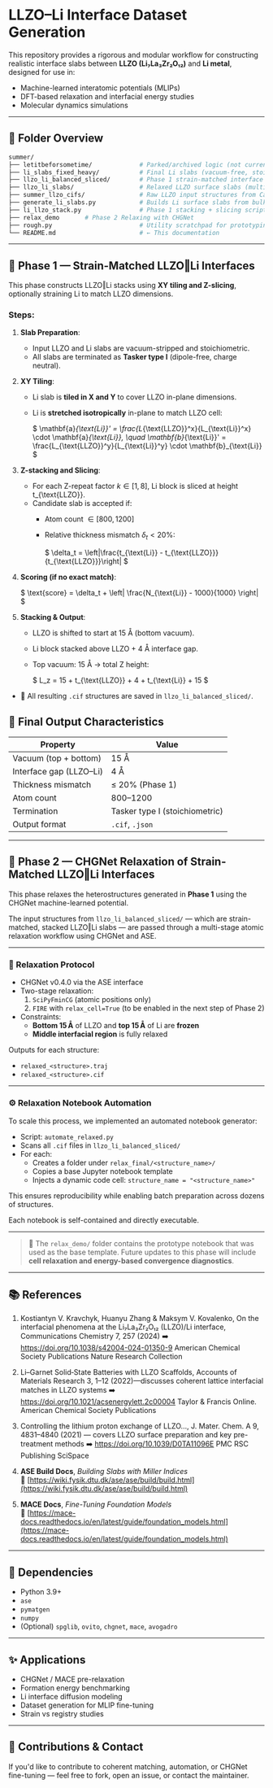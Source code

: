 # LLZO–Li Interface Dataset Generation

This repository provides a rigorous and modular workflow for constructing realistic interface slabs between **LLZO (Li₇La₃Zr₂O₁₂)** and **Li metal**, designed for use in:

- Machine-learned interatomic potentials (MLIPs)
- DFT-based relaxation and interfacial energy studies
- Molecular dynamics simulations

---

## 📁 Folder Overview

```bash
summer/
├── letitbeforsometime/             # Parked/archived logic (not currently in use)
├── li_slabs_fixed_heavy/           # Final Li slabs (vacuum-free, stoichiometric)
├── llzo_li_balanced_sliced/        # Phase 1 strain-matched interface structures
├── llzo_li_slabs/                  # Relaxed LLZO surface slabs (multiple facets)
├── summer_llzo_cifs/               # Raw LLZO input structures from Canepa et al. 2018 paper
├── generate_li_slabs.py            # Builds Li surface slabs from bulk
├── li_llzo_stack.py                # Phase 1 stacking + slicing script
├── relax_demo       # Phase 2 Relaxing with CHGNet
├── rough.py                        # Utility scratchpad for prototyping
└── README.md                       # ← This documentation
```

---

## 🧩 Phase 1 — Strain-Matched LLZO‖Li Interfaces

This phase constructs LLZO‖Li stacks using **XY tiling and Z-slicing**, optionally straining Li to match LLZO dimensions.

### Steps:
1. **Slab Preparation**:
   - Input LLZO and Li slabs are vacuum-stripped and stoichiometric.
   - All slabs are terminated as **Tasker type I** (dipole-free, charge neutral).

2. **XY Tiling**:
   - Li slab is **tiled in X and Y** to cover LLZO in-plane dimensions.
   - Li is **stretched isotropically** in-plane to match LLZO cell:

     $
     \mathbf{a}_{\text{Li}}' = \frac{L_{\text{LLZO}}^x}{L_{\text{Li}}^x} \cdot \mathbf{a}_{\text{Li}}, \quad
     \mathbf{b}_{\text{Li}}' = \frac{L_{\text{LLZO}}^y}{L_{\text{Li}}^y} \cdot \mathbf{b}_{\text{Li}}
     $

3. **Z-stacking and Slicing**:
   - For each Z-repeat factor $k \in [1, 8]$, Li block is sliced at height t_{\text{LLZO}}.
   - Candidate slab is accepted if:
     - Atom count $\in [800, 1200]$
     - Relative thickness mismatch $\delta_t < 20\%$:

       $
       \delta_t = \left|\frac{t_{\text{Li}} - t_{\text{LLZO}}}{t_{\text{LLZO}}}\right|
       $

4. **Scoring (if no exact match)**:

   $
   \text{score} = \delta_t + \left| \frac{N_{\text{Li}} - 1000}{1000} \right|
   $

5. **Stacking & Output**:
   - LLZO is shifted to start at 15 Å (bottom vacuum).
   - Li block stacked above LLZO + 4 Å interface gap.
   - Top vacuum: 15 Å → total Z height:
   
     $
     L_z = 15 + t_{\text{LLZO}} + 4 + t_{\text{Li}} + 15
     $

- 📁 All resulting `.cif` structures are saved in `llzo_li_balanced_sliced/`.


## 📂 Final Output Characteristics

| Property               | Value                         |
|------------------------|-------------------------------|
| Vacuum (top + bottom)  | 15 Å                           |
| Interface gap (LLZO–Li)| 4 Å                            |
| Thickness mismatch     | ≤ 20% (Phase 1)               |
| Atom count             | 800–1200                      |
| Termination            | Tasker type I (stoichiometric)|
| Output format          | `.cif`, `.json`               |

---

## 🚧 Phase 2 — CHGNet Relaxation of Strain-Matched LLZO‖Li Interfaces

This phase relaxes the heterostructures generated in **Phase 1** using the CHGNet machine-learned potential.

The input structures from `llzo_li_balanced_sliced/` — which are strain-matched, stacked LLZO‖Li slabs — are passed through a multi-stage atomic relaxation workflow using CHGNet and ASE.

---

### 🧘 Relaxation Protocol

- CHGNet v0.4.0 via the ASE interface
- Two-stage relaxation:
  1. `SciPyFminCG` (atomic positions only)
  2. `FIRE` with `relax_cell=True` (to be enabled in the next step of Phase 2)
- Constraints:
  - **Bottom 15 Å** of LLZO and **top 15 Å** of Li are **frozen**
  - **Middle interfacial region** is fully relaxed

Outputs for each structure:
- `relaxed_<structure>.traj`
- `relaxed_<structure>.cif`

---

### ⚙️ Relaxation Notebook Automation

To scale this process, we implemented an automated notebook generator:

- Script: `automate_relaxed.py`
- Scans all `.cif` files in `llzo_li_balanced_sliced/`
- For each:
  - Creates a folder under `relax_final/<structure_name>/`
  - Copies a base Jupyter notebook template
  - Injects a dynamic code cell: `structure_name = "<structure_name>"`

This ensures reproducibility while enabling batch preparation across dozens of structures.

Each notebook is self-contained and directly executable.

---

> 📌 The `relax_demo/` folder contains the prototype notebook that was used as the base template.
> Future updates to this phase will include **cell relaxation and energy-based convergence diagnostics**.

---

## 📚 References

1. Kostiantyn V. Kravchyk, Huanyu Zhang & Maksym V. Kovalenko, On the interfacial phenomena at the Li₇La₃Zr₂O₁₂ (LLZO)/Li interface, Communications Chemistry 7, 257 (2024)
➡️ https://doi.org/10.1038/s42004-024-01350-9 
American Chemical Society Publications Nature Research Collection

2. Li–Garnet Solid‑State Batteries with LLZO Scaffolds, Accounts of Materials Research 3, 1–12 (2022)—discusses coherent lattice interfacial matches in LLZO systems
➡️ https://doi.org/10.1021/acsenergylett.2c00004 
Taylor & Francis Online. American Chemical Society Publications

3. Controlling the lithium proton exchange of LLZO…, J. Mater. Chem. A 9, 4831–4840 (2021) — covers LLZO surface preparation and key pre-treatment methods
➡️ https://doi.org/10.1039/D0TA11096E 
PMC RSC Publishing SciSpace

4. **ASE Build Docs**, *Building Slabs with Miller Indices*  
   🔗 [https://wiki.fysik.dtu.dk/ase/ase/build/build.html](https://wiki.fysik.dtu.dk/ase/ase/build/build.html)

5. **MACE Docs**, *Fine-Tuning Foundation Models*  
   🔗 [https://mace-docs.readthedocs.io/en/latest/guide/foundation_models.html](https://mace-docs.readthedocs.io/en/latest/guide/foundation_models.html)

---

## 🔧 Dependencies

- Python 3.9+
- `ase`
- `pymatgen`
- `numpy`
- (Optional) `spglib`, `ovito`, `chgnet`, `mace`, `avogadro`

---

## ✨ Applications

- CHGNet / MACE pre-relaxation
- Formation energy benchmarking
- Li interface diffusion modeling
- Dataset generation for MLIP fine-tuning
- Strain vs registry studies

---

## 🙌 Contributions & Contact

If you'd like to contribute to coherent matching, automation, or CHGNet fine-tuning — feel free to fork, open an issue, or contact the maintainer.
